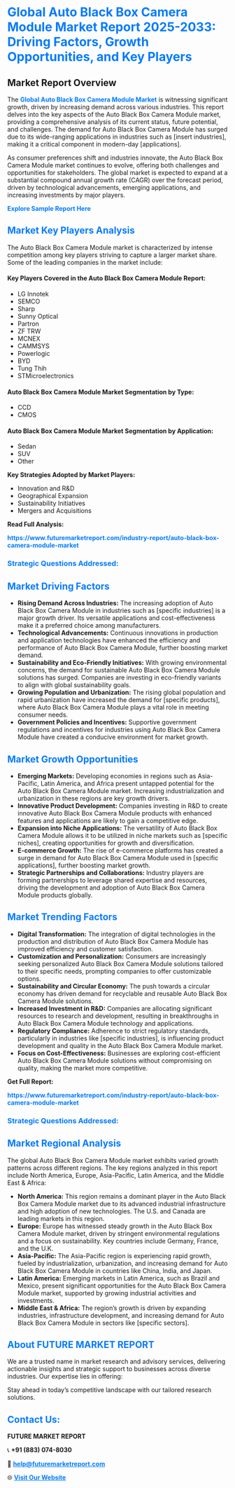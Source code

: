 <h1 style="color: #007BFF;">Global Auto Black Box Camera Module Market Report 2025-2033: Driving Factors, Growth Opportunities, and Key Players</h1>

<section id="overview">
<h2>Market Report Overview</h2>
<p>The <a href="https://www.futuremarketreport.com/industry-report/auto-black-box-camera-module-market" style="color: #007BFF; text-decoration: none;"><strong>Global Auto Black Box Camera Module Market</strong></a> is witnessing significant growth, driven by increasing demand across various industries. This report delves into the key aspects of the Auto Black Box Camera Module market, providing a comprehensive analysis of its current status, future potential, and challenges. The demand for Auto Black Box Camera Module has surged due to its wide-ranging applications in industries such as [insert industries], making it a critical component in modern-day [applications].</p>
<p>As consumer preferences shift and industries innovate, the Auto Black Box Camera Module market continues to evolve, offering both challenges and opportunities for stakeholders. The global market is expected to expand at a substantial compound annual growth rate (CAGR) over the forecast period, driven by technological advancements, emerging applications, and increasing investments by major players.</p>
</section>

<section id="overview">
<p><a href="https://www.futuremarketreport.com/request-sample/reportId=55677" style="color: #007BFF; text-decoration: none;"><strong>Explore Sample Report Here</strong></a></p>
</section>

<section id="key-players">
<h2 style="color: #007BFF;">Market Key Players Analysis</h2>
<p>The Auto Black Box Camera Module market is characterized by intense competition among key players striving to capture a larger market share. Some of the leading companies in the market include:</p>
<h4>Key Players Covered in the Auto Black Box Camera Module Report:</h4>
<ul><li>LG Innotek</li><li>SEMCO</li><li>Sharp</li><li>Sunny Optical</li><li>Partron</li><li>ZF TRW</li><li>MCNEX</li><li>CAMMSYS</li><li>Powerlogic</li><li>BYD</li><li>Tung Thih</li><li>STMicroelectronics</li></ul>
<h4>Auto Black Box Camera Module Market Segmentation by Type:</h4>
<ul><li>CCD</li><li>CMOS</li></ul>

<h4>Auto Black Box Camera Module Market Segmentation by Application:</h4>
<ul><li>Sedan</li><li>SUV</li><li>Other</li></ul>
<p><strong>Key Strategies Adopted by Market Players:</strong></p>
<ul>
<li>Innovation and R&D</li>
<li>Geographical Expansion</li>
<li>Sustainability Initiatives</li>
<li>Mergers and Acquisitions</li>
</ul>
</section>

<section>
<p><strong>Read Full Analysis: </strong></p><a href="https://www.futuremarketreport.com/industry-report/auto-black-box-camera-module-market" style="color: #007BFF; text-decoration: none;"><strong>https://www.futuremarketreport.com/industry-report/auto-black-box-camera-module-market</strong></a>
<h3 style="color: #007BFF;">Strategic Questions Addressed:</h3>
</section>

<section id="driving-factors">
<h2 style="color: #007BFF;">Market Driving Factors</h2>
<ul>
<li><strong>Rising Demand Across Industries:</strong> The increasing adoption of Auto Black Box Camera Module in industries such as [specific industries] is a major growth driver. Its versatile applications and cost-effectiveness make it a preferred choice among manufacturers.</li>
<li><strong>Technological Advancements:</strong> Continuous innovations in production and application technologies have enhanced the efficiency and performance of Auto Black Box Camera Module, further boosting market demand.</li>
<li><strong>Sustainability and Eco-Friendly Initiatives:</strong> With growing environmental concerns, the demand for sustainable Auto Black Box Camera Module solutions has surged. Companies are investing in eco-friendly variants to align with global sustainability goals.</li>
<li><strong>Growing Population and Urbanization:</strong> The rising global population and rapid urbanization have increased the demand for [specific products], where Auto Black Box Camera Module plays a vital role in meeting consumer needs.</li>
<li><strong>Government Policies and Incentives:</strong> Supportive government regulations and incentives for industries using Auto Black Box Camera Module have created a conducive environment for market growth.</li>
</ul>
</section>

<section id="growth-opportunities">
<h2 style="color: #007BFF;">Market Growth Opportunities</h2>
<ul>
<li><strong>Emerging Markets:</strong> Developing economies in regions such as Asia-Pacific, Latin America, and Africa present untapped potential for the Auto Black Box Camera Module market. Increasing industrialization and urbanization in these regions are key growth drivers.</li>
<li><strong>Innovative Product Development:</strong> Companies investing in R&D to create innovative Auto Black Box Camera Module products with enhanced features and applications are likely to gain a competitive edge.</li>
<li><strong>Expansion into Niche Applications:</strong> The versatility of Auto Black Box Camera Module allows it to be utilized in niche markets such as [specific niches], creating opportunities for growth and diversification.</li>
<li><strong>E-commerce Growth:</strong> The rise of e-commerce platforms has created a surge in demand for Auto Black Box Camera Module used in [specific applications], further boosting market growth.</li>
<li><strong>Strategic Partnerships and Collaborations:</strong> Industry players are forming partnerships to leverage shared expertise and resources, driving the development and adoption of Auto Black Box Camera Module products globally.</li>
</ul>
</section>

<section id="trending-factors">
<h2 style="color: #007BFF;">Market Trending Factors</h2>
<ul>
<li><strong>Digital Transformation:</strong> The integration of digital technologies in the production and distribution of Auto Black Box Camera Module has improved efficiency and customer satisfaction.</li>
<li><strong>Customization and Personalization:</strong> Consumers are increasingly seeking personalized Auto Black Box Camera Module solutions tailored to their specific needs, prompting companies to offer customizable options.</li>
<li><strong>Sustainability and Circular Economy:</strong> The push towards a circular economy has driven demand for recyclable and reusable Auto Black Box Camera Module solutions.</li>
<li><strong>Increased Investment in R&D:</strong> Companies are allocating significant resources to research and development, resulting in breakthroughs in Auto Black Box Camera Module technology and applications.</li>
<li><strong>Regulatory Compliance:</strong> Adherence to strict regulatory standards, particularly in industries like [specific industries], is influencing product development and quality in the Auto Black Box Camera Module market.</li>
<li><strong>Focus on Cost-Effectiveness:</strong> Businesses are exploring cost-efficient Auto Black Box Camera Module solutions without compromising on quality, making the market more competitive.</li>
</ul>
</section>

<section>
<p><strong>Get Full Report: </strong></p><a href="https://www.futuremarketreport.com/industry-report/auto-black-box-camera-module-market" style="color: #007BFF; text-decoration: none;"><strong>https://www.futuremarketreport.com/industry-report/auto-black-box-camera-module-market</strong></a>
<h3 style="color: #007BFF;">Strategic Questions Addressed:</h3>
</section>


<section id="regional-analysis">
<h2 style="color: #007BFF;">Market Regional Analysis</h2>
<p>The global Auto Black Box Camera Module market exhibits varied growth patterns across different regions. The key regions analyzed in this report include North America, Europe, Asia-Pacific, Latin America, and the Middle East & Africa:</p>
<ul>
<li><strong>North America:</strong> This region remains a dominant player in the Auto Black Box Camera Module market due to its advanced industrial infrastructure and high adoption of new technologies. The U.S. and Canada are leading markets in this region.</li>
<li><strong>Europe:</strong> Europe has witnessed steady growth in the Auto Black Box Camera Module market, driven by stringent environmental regulations and a focus on sustainability. Key countries include Germany, France, and the U.K.</li>
<li><strong>Asia-Pacific:</strong> The Asia-Pacific region is experiencing rapid growth, fueled by industrialization, urbanization, and increasing demand for Auto Black Box Camera Module in countries like China, India, and Japan.</li>
<li><strong>Latin America:</strong> Emerging markets in Latin America, such as Brazil and Mexico, present significant opportunities for the Auto Black Box Camera Module market, supported by growing industrial activities and investments.</li>
<li><strong>Middle East & Africa:</strong> The region’s growth is driven by expanding industries, infrastructure development, and increasing demand for Auto Black Box Camera Module in sectors like [specific sectors].</li>
</ul>
</section>

<footer>
<h2 style="color: #007BFF;">About FUTURE MARKET REPORT</h2>
<p>We are a trusted name in market research and advisory services, delivering actionable insights and strategic support to businesses across diverse industries. Our expertise lies in offering:</p>

<p>Stay ahead in today’s competitive landscape with our tailored research solutions.</p>

<h2 style="color: #007BFF;">Contact Us:</h2>
<p><strong>FUTURE MARKET REPORT</strong></p>
<p>📞 <strong>+91 (883) 074-8030</strong></p>
<p>📧 <strong><a href="mailto:help@futuremarketreport.com" style="color: #007BFF;">help@futuremarketreport.com</a></strong></p>
<p>🌐 <strong><a href="https://www.futuremarketreport.com/" style="color: #007BFF;">Visit Our Website</a></strong></p>
</footer>